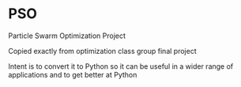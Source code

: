 # PSO
Particle Swarm Optimization Project

Copied exactly from optimization class group final project

Intent is to convert it to Python so it can be useful in a wider range of
applications and to get better at Python
